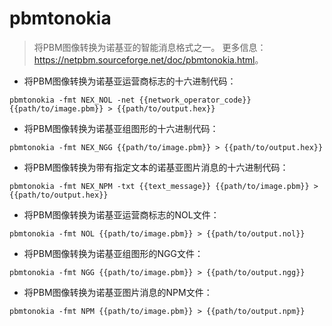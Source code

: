 # pbmtonokia

> 将PBM图像转换为诺基亚的智能消息格式之一。
> 更多信息：<https://netpbm.sourceforge.net/doc/pbmtonokia.html>。

- 将PBM图像转换为诺基亚运营商标志的十六进制代码：

`pbmtonokia -fmt NEX_NOL -net {{network_operator_code}} {{path/to/image.pbm}} > {{path/to/output.hex}}`

- 将PBM图像转换为诺基亚组图形的十六进制代码：

`pbmtonokia -fmt NEX_NGG {{path/to/image.pbm}} > {{path/to/output.hex}}`

- 将PBM图像转换为带有指定文本的诺基亚图片消息的十六进制代码：

`pbmtonokia -fmt NEX_NPM -txt {{text_message}} {{path/to/image.pbm}} > {{path/to/output.hex}}`

- 将PBM图像转换为诺基亚运营商标志的NOL文件：

`pbmtonokia -fmt NOL {{path/to/image.pbm}} > {{path/to/output.nol}}`

- 将PBM图像转换为诺基亚组图形的NGG文件：

`pbmtonokia -fmt NGG {{path/to/image.pbm}} > {{path/to/output.ngg}}`

- 将PBM图像转换为诺基亚图片消息的NPM文件：

`pbmtonokia -fmt NPM {{path/to/image.pbm}} > {{path/to/output.npm}}`